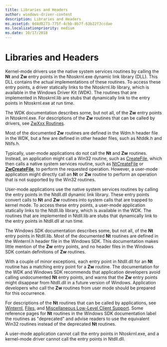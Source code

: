 ```yaml
---
title: Libraries and Headers
author: windows-driver-content
description: Libraries and Headers
ms.assetid: 0d4d0273-775f-4cbb-8b7f-63b22f3ccdae
ms.localizationpriority: medium
ms.date: 10/17/2018
---
```


# Libraries and Headers


Kernel-mode drivers use the native system services routines by calling the **Nt** and **Zw** entry points in the Ntoskrnl.exe dynamic link library (DLL). This DLL contains the actual implementations of these routines. To access these entry points, a driver statically links to the Ntoskrnl.lib library, which is available in the Windows Driver Kit (WDK). The routines that are implemented in Ntoskrnl.lib are stubs that dynamically link to the entry points in Ntoskrnl.exe at run time.

The WDK documentation describes some, but not all, of the **Zw** entry points in Ntoskrnl.exe. For descriptions of the **Zw** routines that can be called by drivers, see [ZwXxx Routines](https://msdn.microsoft.com/library/windows/hardware/ff567122).

Most of the documented **Zw** routines are defined in the Wdm.h header file in the WDK, but a few are defined in other header files, such as Ntddk.h and Ntifs.h.

Typically, user-mode applications do not call the **Nt** and **Zw** routines. Instead, an application might call a Win32 routine, such as [CreateFile](http://go.microsoft.com/fwlink/p/?linkid=152795), which then calls a native system services routine, such as [NtCreateFile](http://go.microsoft.com/fwlink/p/?linkid=157250) or [**ZwCreateFile**](https://msdn.microsoft.com/library/windows/hardware/ff566424), to perform the requested operation. However, a user-mode application might directly call an **Nt** or **Zw** routine to perform an operation that is not supported by the Win32 routines.

User-mode applications use the native system services routines by calling the entry points in the Ntdll.dll dynamic link library. These entry points convert calls to **Nt** and **Zw** routines into system calls that are trapped to kernel mode. To access these entry points, a user-mode application statically links to the Ntdll.lib library, which is available in the WDK. The routines that are implemented in Ntdll.lib are stubs that dynamically link to the entry points in Ntdll.dll at run time.

The Windows SDK documentation describes some, but not all, of the **Nt** entry points in Ntdll.lib. Most of the documented **Nt** routines are defined in the Winternl.h header file in the Windows SDK. This documentation makes little mention of the **Zw** entry points, and no header files in the Windows SDK contain definitions of **Zw** routines.

With a couple of minor exceptions, each entry point in Ntdll.dll for an **Nt** routine has a matching entry point for a **Zw** routine. The documentation for the WDK and Windows SDK recommends that application developers avoid calling undocumented **Nt** entry points, and warns that the **Zw** entry points might disappear from Ntdll.dll in a future version of Windows. Application developers who call the **Zw** routines from user mode should be prepared for this occurrence.

For descriptions of the **Nt** routines that can be called by applications, see [Winternl](http://go.microsoft.com/fwlink/p/?linkid=157253), [Files](http://go.microsoft.com/fwlink/p/?linkid=157254), and [Miscellaneous Low-Level Client Support](http://go.microsoft.com/fwlink/p/?linkid=157255). Some reference pages for **Nt** routines in the Windows SDK documentation label the routines as "deprecated" and advise readers to use the equivalent Win32 routines instead of the deprecated **Nt** routines.

A user-mode application cannot call the entry points in Ntoskrnl.exe, and a kernel-mode driver cannot call the entry points in Ntdll.dll.

 

 




